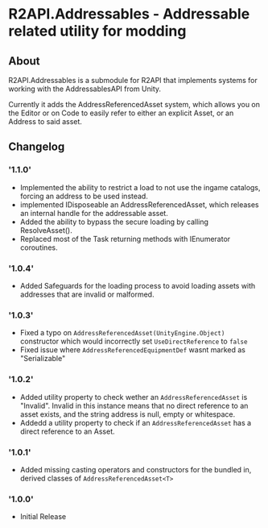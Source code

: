 # R2API.Addressables - Addressable related utility for modding

## About

R2API.Addressables is a submodule for R2API that implements systems for working with the AddressablesAPI from Unity.

Currently it adds the AddressReferencedAsset system, which allows you on the Editor or on Code to easily refer to either an explicit Asset, or an Address to said asset.

## Changelog

### '1.1.0'

* Implemented the ability to restrict a load to not use the ingame catalogs, forcing an address to be used instead.
* implemented IDisposeable an AddressReferencedAsset, which releases an internal handle for the addressable asset.
* Added the ability to bypass the secure loading by calling ResolveAsset().
* Replaced most of the Task returning methods with IEnumerator coroutines.

### '1.0.4'

* Added Safeguards for the loading process to avoid loading assets with addresses that are invalid or malformed.

### '1.0.3'

* Fixed a typo on ``AddressReferencedAsset(UnityEngine.Object)`` constructor which would incorrectly set ``UseDirectReference`` to ``false``
* Fixed issue where ``AddressReferencedEquipmentDef`` wasnt marked as "Serializable"

### '1.0.2'

* Added utility property to check wether an ``AddressReferencedAsset`` is "Invalid". Invalid in this instance means that no direct reference to an asset exists, and the string address is null, empty or whitespace.
* Addedd a utility property to check if an ``AddressReferencedAsset`` has a direct reference to an Asset.

### '1.0.1'

* Added missing casting operators and constructors for the bundled in, derived classes of ``AddressReferencedAsset<T>``

### '1.0.0'

* Initial Release
